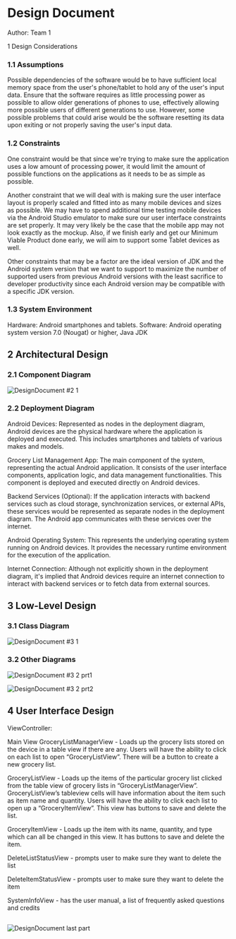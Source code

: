 # Design Document

Author: Team 1

1 Design Considerations

### 1.1 Assumptions

Possible dependencies of the software would be to have sufficient local memory space from the user's phone/tablet to hold any of the user's input data.
Ensure that the software requires as little processing power as possible to allow older generations of phones to use, effectively allowing more possible users of different generations to use.
However, some possible problems that could arise would be the software resetting its data upon exiting or not properly saving the user's input data.

### 1.2 Constraints

One constraint would be that since we're trying to make sure the application uses a low amount of processing power, it would limit the amount of possible functions on the applications as it needs to be as simple as possible.

Another constraint that we will deal with is making sure the user interface layout is properly scaled and fitted into as many mobile devices and sizes as possible. We may have to spend additional time testing mobile devices via the Android Studio emulator to make sure our user interface constraints are set properly. It may very likely be the case that the mobile app may not look exactly as the mockup. Also, if we finish early and get our Minimum Viable Product done early, we will aim to support some Tablet devices as well.

Other constraints that may be a factor are the ideal version of JDK and the Android system version that we want to support to maximize the number of supported users from previous Android versions with the least sacrifice to developer productivity since each Android version may be compatible with a specific JDK version. 

### 1.3 System Environment

Hardware: Android smartphones and tablets.
Software: Android operating system version 7.0 (Nougat) or higher, Java JDK

## 2 Architectural Design



### 2.1 Component Diagram

![DesignDocument #2 1](https://github.com/anmoltalwar2615/test370/assets/145176535/f6ad95a2-2c7a-4398-ae1c-5c9ea2fab72d)



### 2.2 Deployment Diagram

Android Devices: Represented as nodes in the deployment diagram, Android devices are the physical hardware where the application is deployed and executed. This includes smartphones and tablets of various makes and models.

Grocery List Management App: The main component of the system, representing the actual Android application. It consists of the user interface components, application logic, and data management functionalities. This component is deployed and executed directly on Android devices.

Backend Services (Optional): If the application interacts with backend services such as cloud storage, synchronization services, or external APIs, these services would be represented as separate nodes in the deployment diagram. The Android app communicates with these services over the internet.

Android Operating System: This represents the underlying operating system running on Android devices. It provides the necessary runtime environment for the execution of the application.

Internet Connection: Although not explicitly shown in the deployment diagram, it's implied that Android devices require an internet connection to interact with backend services or to fetch data from external sources.

## 3 Low-Level Design





### 3.1 Class Diagram

![DesignDocument #3 1](https://github.com/qc-se-fall23/370Fall23Sec132Team6/assets/143972565/c2da96af-9aeb-472b-b1e9-016d8eb7a032)



### 3.2 Other Diagrams

![DesignDocument #3 2 prt1](https://github.com/qc-se-fall23/370Fall23Sec132Team6/assets/143972565/56d976a8-58a4-4207-8e5a-4ecc39281bc1)



![DesignDocument #3 2 prt2](https://github.com/qc-se-fall23/370Fall23Sec132Team6/assets/143972565/c8eae841-2192-46be-84d2-162a44e8c1a2)



 

## 4 User Interface Design

ViewController:

Main View 
GroceryListManagerView - Loads up the grocery lists stored on the device in a table view if there are any. Users will have the ability to click on each list to open “GroceryListView”. There will be a button to create a new grocery list.

GroceryListView - Loads up the items of the particular grocery list clicked from the table view of grocery lists in “GroceryListManagerView”. GroceryListView’s tableview cells will have information about the item such as item name and quantity. Users will have the ability to click each list to open up a “GroceryItemView”. This view has buttons to save and delete the list.

GroceryItemView - Loads up the item with its name, quantity, and type which can all be changed in this view. It has buttons to save and delete the item.

DeleteListStatusView - prompts user to make sure they want to delete the list

DeleteItemStatusView - prompts user to make sure they want to delete the item

SystemInfoView - has the user manual, a list of frequently asked questions and credits


##

![DesignDocument last part](https://github.com/qc-se-fall23/370Fall23Sec132Team6/assets/143972565/8936938f-55a0-42b2-bcb2-4a02cb06002c)


